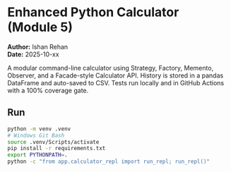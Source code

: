 # Enhanced Python Calculator (Module 5)

**Author:** Ishan Rehan  
**Date:** 2025-10-xx

A modular command-line calculator using Strategy, Factory, Memento, Observer, and a Facade-style Calculator API. History is stored in a pandas DataFrame and auto-saved to CSV. Tests run locally and in GitHub Actions with a 100% coverage gate.

## Run
```bash
python -m venv .venv
# Windows Git Bash
source .venv/Scripts/activate
pip install -r requirements.txt
export PYTHONPATH=.
python -c "from app.calculator_repl import run_repl; run_repl()"

